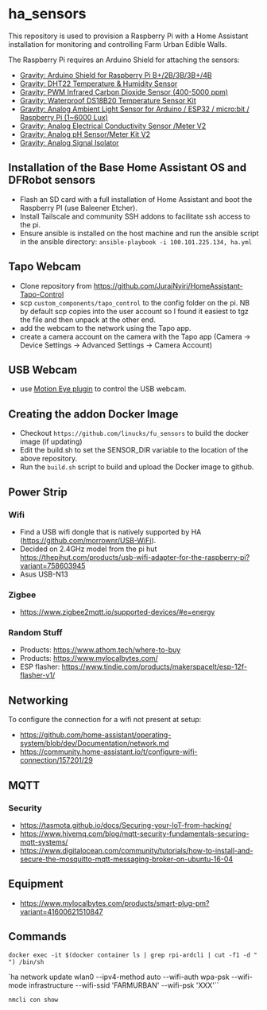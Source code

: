 # ha_sensors
This repository is used to provision a Raspberry Pi with a Home Assistant installation for monitoring and controlling Farm Urban Edible Walls.

The Raspberry Pi requires an Arduino Shield for attaching the sensors:
* [Gravity: Arduino Shield for Raspberry Pi B+/2B/3B/3B+/4B](https://www.dfrobot.com/product-1211.html)
* [Gravity: DHT22 Temperature & Humidity Sensor](https://www.dfrobot.com/product-1102.html)
* [Gravity: PWM Infrared Carbon Dioxide Sensor (400-5000 ppm)](https://www.dfrobot.com/product-1549.html)
* [Gravity: Waterproof DS18B20 Temperature Sensor Kit](https://www.dfrobot.com/product-1354.html)
* [Gravity: Analog Ambient Light Sensor for Arduino / ESP32 / micro:bit / Raspberry Pi (1~6000 Lux)](https://www.dfrobot.com/product-1004.html)
* [Gravity: Analog Electrical Conductivity Sensor /Meter V2](https://www.dfrobot.com/product-1123.html)
* [Gravity: Analog pH Sensor/Meter Kit V2](https://www.dfrobot.com/product-1782.html)
* [Gravity: Analog Signal Isolator](https://www.dfrobot.com/product-1621.html)



## Installation of the Base Home Assistant OS and DFRobot sensors
* Flash an SD card with a full installation of Home Assistant and boot the Raspberry PI (use Baleener Etcher).
* Install Tailscale and community SSH addons to facilitate ssh access to the pi.
*  Ensure ansible is installed on the host machine and run the ansible script in the ansible directory:
  `ansible-playbook -i 100.101.225.134, ha.yml`

## Tapo Webcam
* Clone repository from https://github.com/JurajNyiri/HomeAssistant-Tapo-Control
* scp `custom_components/tapo_control` to the config folder on the pi. NB by default scp copies into the user account so I found it easiest to tgz the file and then unpack at the other end.
* add the webcam to the network using the Tapo app.
* create a camera account on the camera with the Tapo app (Camera -> Device Settings -> Advanced Settings -> Camera Account)

## USB Webcam
* use [Motion Eye plugin](https://github.com/hassio-addons/addon-motioneye) to control the USB webcam.

## Creating the addon Docker Image
* Checkout `https://github.com/linucks/fu_sensors` to build the docker image (if updating)
* Edit the build.sh to set the SENSOR_DIR variable to the location of the above repository.
* Run the `build.sh` script to build and upload the Docker image to github.

## Power Strip
### Wifi
* Find a USB wifi dongle that is natively supported by HA (https://github.com/morrownr/USB-WiFi).
* Decided on 2.4GHz model from the pi hut https://thepihut.com/products/usb-wifi-adapter-for-the-raspberry-pi?variant=758603945
* Asus USB-N13

### Zigbee
* https://www.zigbee2mqtt.io/supported-devices/#e=energy

### Random Stuff
* Products: https://www.athom.tech/where-to-buy
* Products: https://www.mylocalbytes.com/
* ESP flasher: https://www.tindie.com/products/makerspacelt/esp-12f-flasher-v1/

## Networking
To configure the connection for a wifi not present at setup:
* https://github.com/home-assistant/operating-system/blob/dev/Documentation/network.md
* https://community.home-assistant.io/t/configure-wifi-connection/157201/29


## MQTT
### Security
- https://tasmota.github.io/docs/Securing-your-IoT-from-hacking/
- https://www.hivemq.com/blog/mqtt-security-fundamentals-securing-mqtt-systems/
- https://www.digitalocean.com/community/tutorials/how-to-install-and-secure-the-mosquitto-mqtt-messaging-broker-on-ubuntu-16-04

## Equipment

- https://www.mylocalbytes.com/products/smart-plug-pm?variant=41600621510847

## Commands

`docker exec -it $(docker container ls | grep rpi-ardcli | cut -f1 -d " ") /bin/sh`

`ha network update wlan0 --ipv4-method auto --wifi-auth wpa-psk --wifi-mode infrastructure --wifi-ssid 'FARMURBAN' --wifi-psk 'XXX'``

`nmcli con show`
